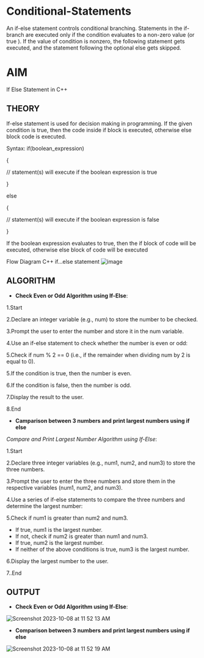# Conditional-Statements
An if-else statement controls conditional branching. Statements in the if-branch are executed only if the condition evaluates to a non-zero value (or true ). If the value of condition is nonzero, the following statement gets executed, and the statement following the optional else gets skipped.



# **AIM**

If Else Statement in C++

## **THEORY**

If-else statement is used for decision making in programming. If the given condition is true, then the code inside if block is executed, otherwise else block code is executed. 

 Syntax:
if(boolean_expression)

{

   // statement(s) will execute if the boolean expression is true
   
} 

else 

{

  // statement(s) will execute if the boolean expression is false
  
}

If the boolean expression evaluates to true, then the if block of code will be executed, otherwise else block of code will be executed

Flow Diagram
C++ if...else statement
![image](https://github.com/sanskkriti/Conditional-Statements/assets/140137289/27e1d9b1-b05f-40f6-83ac-f54c0ef08e4b)


## **ALGORITHM**

- **Check Even or Odd Algorithm using If-Else**:

1.Start

2.Declare an integer variable (e.g., num) to store the number to be checked.

3.Prompt the user to enter the number and store it in the num variable.

4.Use an if-else statement to check whether the number is even or odd:

5.Check if num % 2 == 0 (i.e., if the remainder when dividing num by 2 is equal to 0).

5.If the condition is true, then the number is even.

6.If the condition is false, then the number is odd.

7.Display the result to the user.

8.End

- **Camparison between 3 numbers and print largest numbers using if else**

*Compare and Print Largest Number Algorithm using If-Else*:

1.Start

2.Declare three integer variables (e.g., num1, num2, and num3) to store the three numbers.

3.Prompt the user to enter the three numbers and store them in the respective variables (num1, num2, and num3).

4.Use a series of if-else statements to compare the three numbers and determine the largest number:

5.Check if num1 is greater than num2 and num3.

- If true, num1 is the largest number.
- If not, check if num2 is greater than num1 and num3.
- If true, num2 is the largest number.
- If neither of the above conditions is true, num3 is the largest number.

6.Display the largest number to the user.

7..End

## **OUTPUT**

- **Check Even or Odd Algorithm using If-Else**:


![Screenshot 2023-10-08 at 11 52 13 AM](https://github.com/sanskkriti/Conditional-Statements/assets/140137289/fb04ae9e-1409-43b6-87d9-649a67a9eaae)


- **Comparison between 3 numbers and print largest numbers using if else**


![Screenshot 2023-10-08 at 11 52 19 AM](https://github.com/sanskkriti/Conditional-Statements/assets/140137289/8cb3168c-3d95-457e-b13a-1275f44325e8)
